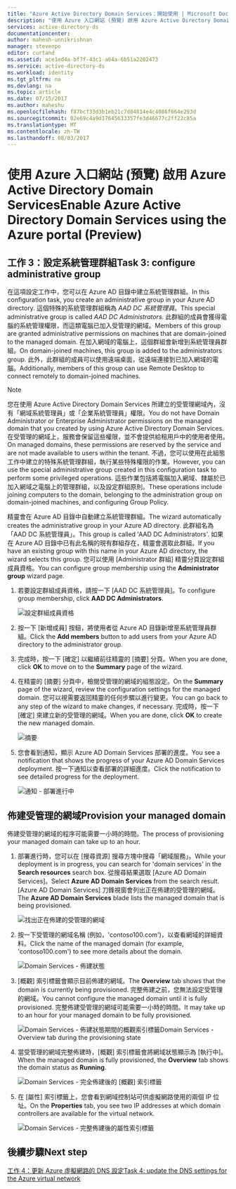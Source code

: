 ```yaml
---
title: "Azure Active Directory Domain Services：開始使用 | Microsoft Docs"
description: "使用 Azure 入口網站 (預覽) 啟用 Azure Active Directory Domain Services"
services: active-directory-ds
documentationcenter: 
author: mahesh-unnikrishnan
manager: stevenpo
editor: curtand
ms.assetid: ace1ed4a-bf7f-43c1-a64a-6b51a2202473
ms.service: active-directory-ds
ms.workload: identity
ms.tgt_pltfrm: na
ms.devlang: na
ms.topic: article
ms.date: 07/15/2017
ms.author: maheshu
ms.openlocfilehash: f87bcf33d3b1eb21c7d84814e4c4086f664e293d
ms.sourcegitcommit: 02e69c4a9d17645633357fe3d46677c2ff22c85a
ms.translationtype: MT
ms.contentlocale: zh-TW
ms.lasthandoff: 08/03/2017
---
```

# <a name="enable-azure-active-directory-domain-services-using-the-azure-portal-preview"></a><span data-ttu-id="34d40-103">使用 Azure 入口網站 (預覽) 啟用 Azure Active Directory Domain Services</span><span class="sxs-lookup"><span data-stu-id="34d40-103">Enable Azure Active Directory Domain Services using the Azure portal (Preview)</span></span>


## <a name="task-3-configure-administrative-group"></a><span data-ttu-id="34d40-104">工作 3：設定系統管理群組</span><span class="sxs-lookup"><span data-stu-id="34d40-104">Task 3: configure administrative group</span></span>
<span data-ttu-id="34d40-105">在這項設定工作中，您可以在 Azure AD 目錄中建立系統管理群組。</span><span class="sxs-lookup"><span data-stu-id="34d40-105">In this configuration task, you create an administrative group in your Azure AD directory.</span></span> <span data-ttu-id="34d40-106">這個特殊的系統管理群組稱為 *AAD DC 系統管理員*。</span><span class="sxs-lookup"><span data-stu-id="34d40-106">This special administrative group is called *AAD DC Administrators*.</span></span> <span data-ttu-id="34d40-107">此群組的成員會獲得電腦的系統管理權限，而這類電腦已加入受管理的網域。</span><span class="sxs-lookup"><span data-stu-id="34d40-107">Members of this group are granted administrative permissions on machines that are domain-joined to the managed domain.</span></span> <span data-ttu-id="34d40-108">在加入網域的電腦上，這個群組會新增到系統管理員群組。</span><span class="sxs-lookup"><span data-stu-id="34d40-108">On domain-joined machines, this group is added to the administrators group.</span></span> <span data-ttu-id="34d40-109">此外，此群組的成員可以使用遠端桌面，從遠端連接到已加入網域的電腦。</span><span class="sxs-lookup"><span data-stu-id="34d40-109">Additionally, members of this group can use Remote Desktop to connect remotely to domain-joined machines.</span></span>

> [!NOTE]
> <span data-ttu-id="34d40-110">您在使用 Azure Active Directory Domain Services 所建立的受管理網域內，沒有「網域系統管理員」或「企業系統管理員」權限。</span><span class="sxs-lookup"><span data-stu-id="34d40-110">You do not have Domain Administrator or Enterprise Administrator permissions on the managed domain that you created by using Azure Active Directory Domain Services.</span></span> <span data-ttu-id="34d40-111">在受管理的網域上，服務會保留這些權限，並不會提供給租用戶中的使用者使用。</span><span class="sxs-lookup"><span data-stu-id="34d40-111">On managed domains, these permissions are reserved by the service and are not made available to users within the tenant.</span></span> <span data-ttu-id="34d40-112">不過，您可以使用在此組態工作中建立的特殊系統管理群組，執行某些特殊權限的作業。</span><span class="sxs-lookup"><span data-stu-id="34d40-112">However, you can use the special administrative group created in this configuration task to perform some privileged operations.</span></span> <span data-ttu-id="34d40-113">這些作業包括將電腦加入網域、隸屬於已加入網域之電腦上的管理群組，以及設定群組原則。</span><span class="sxs-lookup"><span data-stu-id="34d40-113">These operations include joining computers to the domain, belonging to the administration group on domain-joined machines, and configuring Group Policy.</span></span>
>

<span data-ttu-id="34d40-114">精靈會在 Azure AD 目錄中自動建立系統管理群組。</span><span class="sxs-lookup"><span data-stu-id="34d40-114">The wizard automatically creates the administrative group in your Azure AD directory.</span></span> <span data-ttu-id="34d40-115">此群組名為「AAD DC 系統管理員」。</span><span class="sxs-lookup"><span data-stu-id="34d40-115">This group is called 'AAD DC Administrators'.</span></span> <span data-ttu-id="34d40-116">如果在 Azure AD 目錄中已有此名稱的現有群組存在，精靈會選取此群組。</span><span class="sxs-lookup"><span data-stu-id="34d40-116">If you have an existing group with this name in your Azure AD directory, the wizard selects this group.</span></span> <span data-ttu-id="34d40-117">您可以使用 [Administrator 群組] 精靈分頁設定群組成員資格。</span><span class="sxs-lookup"><span data-stu-id="34d40-117">You can configure group membership using the **Administrator group** wizard page.</span></span>

1. <span data-ttu-id="34d40-118">若要設定群組成員資格，請按一下 [AAD DC 系統管理員]。</span><span class="sxs-lookup"><span data-stu-id="34d40-118">To configure group membership, click **AAD DC Administrators**.</span></span>

    ![設定群組成員資格](./media/getting-started/domain-services-blade-admingroup.png)

2. <span data-ttu-id="34d40-120">按一下 [新增成員] 按鈕，將使用者從 Azure AD 目錄新增至系統管理員群組。</span><span class="sxs-lookup"><span data-stu-id="34d40-120">Click the **Add members** button to add users from your Azure AD directory to the administrator group.</span></span>

3. <span data-ttu-id="34d40-121">完成時，按一下 [確定] 以繼續前往精靈的 [摘要] 分頁。</span><span class="sxs-lookup"><span data-stu-id="34d40-121">When you are done, click **OK** to move on to the **Summary** page of the wizard.</span></span>

4. <span data-ttu-id="34d40-122">在精靈的 [摘要] 分頁中，檢閱受管理的網域的組態設定。</span><span class="sxs-lookup"><span data-stu-id="34d40-122">On the **Summary** page of the wizard, review the configuration settings for the managed domain.</span></span> <span data-ttu-id="34d40-123">您可以視需要返回精靈的任何步驟以進行變更。</span><span class="sxs-lookup"><span data-stu-id="34d40-123">You can go back to any step of the wizard to make changes, if necessary.</span></span> <span data-ttu-id="34d40-124">完成時，按一下 [確定] 來建立新的受管理的網域。</span><span class="sxs-lookup"><span data-stu-id="34d40-124">When you are done, click **OK** to create the new managed domain.</span></span>

    ![摘要](./media/getting-started/domain-services-blade-summary.png)

5. <span data-ttu-id="34d40-126">您會看到通知，顯示 Azure AD Domain Services 部署的進度。</span><span class="sxs-lookup"><span data-stu-id="34d40-126">You see a notification that shows the progress of your Azure AD Domain Services deployment.</span></span> <span data-ttu-id="34d40-127">按一下通知以查看部署的詳細進度。</span><span class="sxs-lookup"><span data-stu-id="34d40-127">Click the notification to see detailed progress for the deployment.</span></span>

    ![通知 - 部署進行中](./media/getting-started/domain-services-blade-deployment-in-progress.png)


## <a name="provision-your-managed-domain"></a><span data-ttu-id="34d40-129">佈建受管理的網域</span><span class="sxs-lookup"><span data-stu-id="34d40-129">Provision your managed domain</span></span>
<span data-ttu-id="34d40-130">佈建受管理的網域的程序可能需要一小時的時間。</span><span class="sxs-lookup"><span data-stu-id="34d40-130">The process of provisioning your managed domain can take up to an hour.</span></span>

1. <span data-ttu-id="34d40-131">部署進行時，您可以在 [搜尋資源] 搜尋方塊中搜尋「網域服務」。</span><span class="sxs-lookup"><span data-stu-id="34d40-131">While your deployment is in progress, you can search for 'domain services' in the **Search resources** search box.</span></span> <span data-ttu-id="34d40-132">從搜尋結果選取 [Azure AD Domain Services]。</span><span class="sxs-lookup"><span data-stu-id="34d40-132">Select **Azure AD Domain Services** from the search result.</span></span> <span data-ttu-id="34d40-133">[Azure AD Domain Services] 刀鋒視窗會列出正在佈建的受管理的網域。</span><span class="sxs-lookup"><span data-stu-id="34d40-133">The **Azure AD Domain Services** blade lists the managed domain that is being provisioned.</span></span>

    ![找出正在佈建的受管理的網域](./media/getting-started/domain-services-provisioning-state-find-resource.png)

2. <span data-ttu-id="34d40-135">按一下受管理的網域名稱 (例如，'contoso100.com')，以查看網域的詳細資料。</span><span class="sxs-lookup"><span data-stu-id="34d40-135">Click the name of the managed domain (for example, 'contoso100.com') to see more details about the domain.</span></span>

    ![Domain Services - 佈建狀態](./media/getting-started/domain-services-provisioning-state.png)

3. <span data-ttu-id="34d40-137">[概觀] 索引標籤會顯示目前佈建的網域。</span><span class="sxs-lookup"><span data-stu-id="34d40-137">The **Overview** tab shows that the domain is currently being provisioned.</span></span> <span data-ttu-id="34d40-138">完整佈建之前，您無法設定受管理的網域。</span><span class="sxs-lookup"><span data-stu-id="34d40-138">You cannot configure the managed domain until it is fully provisioned.</span></span> <span data-ttu-id="34d40-139">完整佈建受管理的網域可能需要一小時的時間。</span><span class="sxs-lookup"><span data-stu-id="34d40-139">It may take up to an hour for your managed domain to be fully provisioned.</span></span>

    ![<span data-ttu-id="34d40-140">Domain Services - 佈建狀態期間的概觀索引標籤</span><span class="sxs-lookup"><span data-stu-id="34d40-140">Domain Services - Overview tab during the provisioning state</span></span> ](./media/getting-started/domain-services-provisioning-state-details.png)

4. <span data-ttu-id="34d40-141">當受管理的網域完整佈建時，[概觀] 索引標籤會將網域狀態顯示為 [執行中]。</span><span class="sxs-lookup"><span data-stu-id="34d40-141">When the managed domain is fully provisioned, the **Overview** tab shows the domain status as **Running**.</span></span>

    ![Domain Services - 完全佈建後的 [概觀] 索引標籤](./media/getting-started/domain-services-provisioned.png)

5. <span data-ttu-id="34d40-143">在 [屬性] 索引標籤上，您會看到網域控制站可供虛擬網路使用的兩個 IP 位址。</span><span class="sxs-lookup"><span data-stu-id="34d40-143">On the **Properties** tab, you see two IP addresses at which domain controllers are available for the virtual network.</span></span>

    ![Domain Services - 完整佈建後的屬性索引標籤](./media/getting-started/domain-services-provisioned-properties.png)


## <a name="next-step"></a><span data-ttu-id="34d40-145">後續步驟</span><span class="sxs-lookup"><span data-stu-id="34d40-145">Next step</span></span>
[<span data-ttu-id="34d40-146">工作 4：更新 Azure 虛擬網路的 DNS 設定</span><span class="sxs-lookup"><span data-stu-id="34d40-146">Task 4: update the DNS settings for the Azure virtual network</span></span>](active-directory-ds-getting-started-dns.md)

